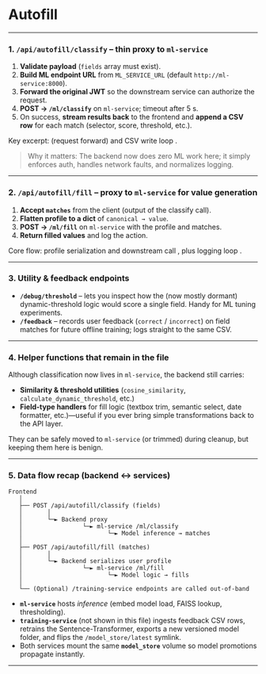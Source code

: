 # Autofill

---

### 1. `/api/autofill/classify` – thin proxy to **`ml-service`**

1. **Validate payload** (`fields` array must exist).
2. **Build ML endpoint URL** from `ML_SERVICE_URL` (default `http://ml-service:8000`).
3. **Forward the original JWT** so the downstream service can authorize the request.
4. **POST → `/ml/classify`** on `ml-service`; timeout after 5 s.
5. On success, **stream results back** to the frontend and **append a CSV row** for each match (selector, score, threshold, etc.).

Key excerpt:  (request forward) and CSV write loop .

> Why it matters: The backend now does zero ML work here; it simply enforces auth, handles network faults, and normalizes logging.
> 

---

### 2. `/api/autofill/fill` – proxy to **`ml-service`** for value generation

1. **Accept `matches`** from the client (output of the classify call).
2. **Flatten profile to a dict** of `canonical → value`.
3. **POST → `/ml/fill`** on `ml-service` with the profile and matches.
4. **Return filled values** and log the action.

Core flow: profile serialization and downstream call , plus logging loop .

---

### 3. Utility & feedback endpoints

- **`/debug/threshold`** – lets you inspect how the (now mostly dormant) dynamic-threshold logic would score a single field. Handy for ML tuning experiments.
- **`/feedback`** – records user feedback (`correct` / `incorrect`) on field matches for future offline training; logs straight to the same CSV.

---

### 4. Helper functions that remain in the file

Although classification now lives in `ml-service`, the backend still carries:

- **Similarity & threshold utilities** (`cosine_similarity`, `calculate_dynamic_threshold`, etc.)
- **Field-type handlers** for fill logic (textbox trim, semantic select, date formatter, etc.)—useful if you ever bring simple transformations back to the API layer.

They can be safely moved to `ml-service` (or trimmed) during cleanup, but keeping them here is benign.

---

### 5. Data flow recap (backend ↔ services)

```
Frontend
   │
   ├── POST /api/autofill/classify (fields)
   │       │
   │       └─► Backend proxy
   │                 └─► ml-service /ml/classify
   │                        └─► Model inference → matches
   │
   ├── POST /api/autofill/fill (matches)
   │       │
   │       └─► Backend serializes user profile
   │                 └─► ml-service /ml/fill
   │                        └─► Model logic → fills
   │
   └── (Optional) /training-service endpoints are called out-of-band

```

- **`ml-service`** hosts *inference* (embed model load, FAISS lookup, thresholding).
- **`training-service`** (not shown in this file) ingests feedback CSV rows, retrains the Sentence-Transformer, exports a new versioned model folder, and flips the `/model_store/latest` symlink.
- Both services mount the same **`model_store`** volume so model promotions propagate instantly.

---